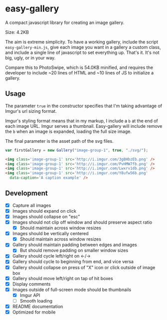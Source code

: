 # easy-gallery
A compact javascript library for creating an image gallery.

Size: 4.2KB

The aim is extreme simplicity. To have a working gallery, include the script `easy-gallery-min.js`, give each image you want in a gallery a custom class, and include a single line of javascript to set everything up. That's it. It's not big, ugly, or in your way.

Compare this to PhotoSwipe, which is 54.0KB minified, and requires the developer to include ~20 lines of HTML and ~10 lines of JS to initialize a gallery.

## Usage

The parameter `true` in the constructor specifies that I'm taking advantage of Imgur's url sizing format.

Imgur's styling format means that in my markup, I include a `b` at the end of each image URL. Imgur serves a thumbnail. Easy-gallery will include remove the `b` when an image is expanded, loading the full size image.

The final parameter is the asset path of the svg files.
```javascript
var firstGallery = new Gallery("image-group-1", true, "./svg/");
```
```html
<img class='image-group-1' src='http://i.imgur.com/3gBHbzEb.png' />
<img class='image-group-1' src='http://i.imgur.com/PvHMW7fb.png' />
<img class='image-group-1' src='http://i.imgur.com/Lwxrv1db.png' />
<img class='image-group-1' src='http://i.imgur.com/Y8ufw56b.png'
  data-caption='A caption example' />
```

## Development

- [x] Capture all images
- [x] Images should expand on click
- [x] Images should collapse on "esc"
- [x] Images should not clip off window and should preserve aspect ratio
  - [x] Should maintain across window resizes
- [x] Images should be vertically centered
  - [x] Should maintain across window resizes
- [x] Gallery should maintain padding between edges and images
  - [x] But should remove padding on smaller window sizes
- [x] Gallery should cycle left/right on ←/→
- [x] Gallery should cycle to beginning from end, and vice versa
- [x] Gallery should collapse on press of "X" icon or click outside of image box
- [x] Gallery should move left/right on tap of hit boxes
- [x] Display comments
- [x] Images outside of full-screen mode should be thumbnails
  - [x] Imgur API
  - [ ] Smooth loading
- [x] README documentation
- [x] Optimized for mobile
